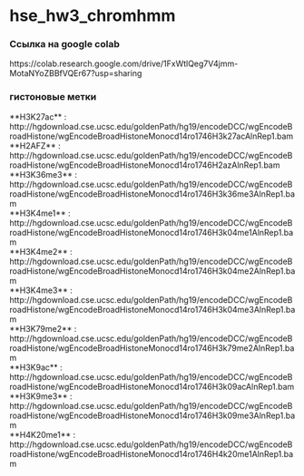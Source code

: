 # hse_hw3_chromhmm

<h3>Ссылка на google colab </h3> 
https://colab.research.google.com/drive/1FxWtlQeg7V4jmm-MotaNYoZBBfVQEr67?usp=sharing <br>

<h3>гистоновыe метки</h3> 
**H3K27ac** 
: http://hgdownload.cse.ucsc.edu/goldenPath/hg19/encodeDCC/wgEncodeBroadHistone/wgEncodeBroadHistoneMonocd14ro1746H3k27acAlnRep1.bam <br>
**H2AFZ** : http://hgdownload.cse.ucsc.edu/goldenPath/hg19/encodeDCC/wgEncodeBroadHistone/wgEncodeBroadHistoneMonocd14ro1746H2azAlnRep1.bam <br> 
**H3K36me3** : http://hgdownload.cse.ucsc.edu/goldenPath/hg19/encodeDCC/wgEncodeBroadHistone/wgEncodeBroadHistoneMonocd14ro1746H3k36me3AlnRep1.bam <br>
**H3K4me1** : http://hgdownload.cse.ucsc.edu/goldenPath/hg19/encodeDCC/wgEncodeBroadHistone/wgEncodeBroadHistoneMonocd14ro1746H3k04me1AlnRep1.bam <br>
**H3K4me2** : http://hgdownload.cse.ucsc.edu/goldenPath/hg19/encodeDCC/wgEncodeBroadHistone/wgEncodeBroadHistoneMonocd14ro1746H3k04me2AlnRep1.bam  <br>
**H3K4me3** : http://hgdownload.cse.ucsc.edu/goldenPath/hg19/encodeDCC/wgEncodeBroadHistone/wgEncodeBroadHistoneMonocd14ro1746H3k04me3AlnRep1.bam <br>
**H3K79me2** : http://hgdownload.cse.ucsc.edu/goldenPath/hg19/encodeDCC/wgEncodeBroadHistone/wgEncodeBroadHistoneMonocd14ro1746H3k79me2AlnRep1.bam <br>
**H3K9ac** : http://hgdownload.cse.ucsc.edu/goldenPath/hg19/encodeDCC/wgEncodeBroadHistone/wgEncodeBroadHistoneMonocd14ro1746H3k09acAlnRep1.bam  <br>
**H3K9me3** : http://hgdownload.cse.ucsc.edu/goldenPath/hg19/encodeDCC/wgEncodeBroadHistone/wgEncodeBroadHistoneMonocd14ro1746H3k09me3AlnRep1.bam  <br>
**H4K20me1** : http://hgdownload.cse.ucsc.edu/goldenPath/hg19/encodeDCC/wgEncodeBroadHistone/wgEncodeBroadHistoneMonocd14ro1746H4k20me1AlnRep1.bam <br>

